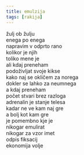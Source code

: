 ```yaml
---
title: emulzija
tags: [rakija]
---
```

žulj ob žulju\
enega po enega\
napravim v odprto rano\
kolikor je njih\
toliko mene je\
ali kdaj preneham\
podoživljat svoje kikse\
kako naj se okličem za norega\
dokler se lahko za neumnega\
a kdaj preneham\
počet stvari brez razloga\
adrenalin je stanje telesa\
kadar ne ve kam naj gre\
a bolj kot kam gre\
je pomembno kje je\
nikogar emulirat\
nikogar za vzor imet\
odpis fiksacij\
ekonomija volje
